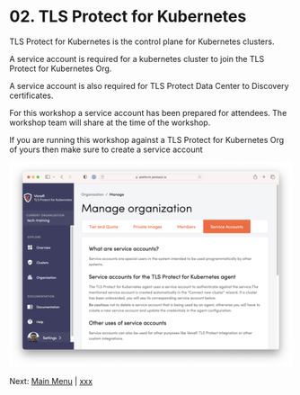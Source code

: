 #  02. TLS Protect for Kubernetes

TLS Protect for Kubernetes is the control plane for Kubernetes clusters.

A service account is required for a kubernetes cluster to join the TLS Protect for Kubernetes Org. 

A service account is also required for TLS Protect Data Center to Discovery certificates. 

For this workshop a service account has been prepared for attendees. The workshop team will share at the time of the workshop.

If you are running this workshop against a TLS Protect for Kubernetes Org of yours then make sure to create a service account 

<p align="center">
  <img src="../../imgs/tlspk01.png" width="614" />
</p>

Next: [Main Menu](../../README.md) | [xxx]()